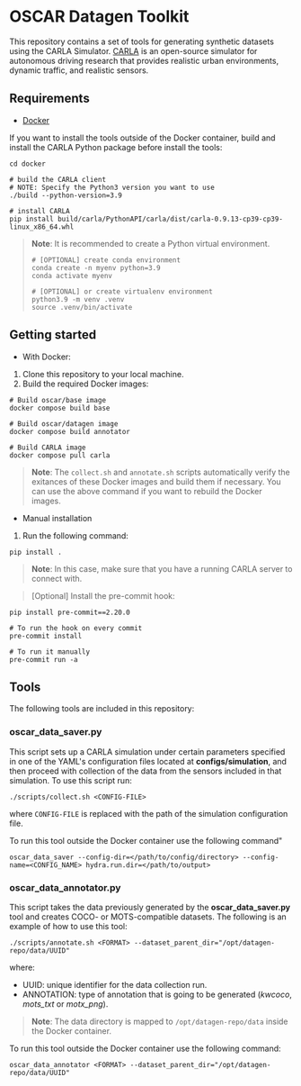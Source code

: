 # OSCAR Datagen Toolkit

This repository contains a set of tools for generating synthetic datasets using the CARLA Simulator. [CARLA](https://carla.org/) is an open-source simulator for autonomous driving research that provides realistic urban environments, dynamic traffic, and realistic sensors.

## Requirements

- [Docker](https://github.com/intel-sandbox/carla-datagen-toolkit/wiki/Setup-Docker)

If you want to install the tools outside of the Docker container, build and install the CARLA Python package before install the tools:

```
cd docker

# build the CARLA client
# NOTE: Specify the Python3 version you want to use
./build --python-version=3.9

# install CARLA
pip install build/carla/PythonAPI/carla/dist/carla-0.9.13-cp39-cp39-linux_x86_64.whl
```

> **Note**: It is recommended to create a Python virtual environment.
>
> ```
> # [OPTIONAL] create conda environment
> conda create -n myenv python=3.9
> conda activate myenv
>
> # [OPTIONAL] or create virtualenv environment
> python3.9 -m venv .venv
> source .venv/bin/activate
> ```

## Getting started

- With Docker:

1. Clone this repository to your local machine.
2. Build the required Docker images:

```
# Build oscar/base image
docker compose build base

# Build oscar/datagen image
docker compose build annotator

# Build CARLA image
docker compose pull carla
```

> **Note**: The `collect.sh` and `annotate.sh` scripts automatically verify the exitances of these Docker images and build them if necessary. You can use the above command if you want to rebuild the Docker images.

- Manual installation

1. Run the following command:

```
pip install .
```

> **Note**: In this case, make sure that you have a running CARLA server to connect with.

> \[Optional\] Install the pre-commit hook:

```
pip install pre-commit==2.20.0

# To run the hook on every commit
pre-commit install

# To run it manually
pre-commit run -a
```

## Tools

The following tools are included in this repository:

### oscar_data_saver.py

This script sets up a CARLA simulation under certain parameters specified in one of the YAML's configuration files located at **configs/simulation**, and then proceed with collection of the data from the sensors included in that simulation. To use this script run:

```
./scripts/collect.sh <CONFIG-FILE>
```

where `CONFIG-FILE` is replaced with the path of the simulation configuration file.

To run this tool outside the Docker container use the following command"

```
oscar_data_saver --config-dir=</path/to/config/directory> --config-name=<CONFIG_NAME> hydra.run.dir=</path/to/output>
```

### oscar_data_annotator.py

This script takes the data previously generated by the **oscar_data_saver.py** tool and creates COCO- or MOTS-compatible datasets. The following is an example of how to use this tool:

```
./scripts/annotate.sh <FORMAT> --dataset_parent_dir="/opt/datagen-repo/data/UUID"
```

where:

- UUID: unique identifier for the data collection run.
- ANNOTATION: type of annotation that is going to be generated (*kwcoco*, *mots_txt* or *motx_png*).

> **Note**: The data directory is mapped to `/opt/datagen-repo/data` inside the Docker container.

To run this tool outside the Docker container use the following command:

```
oscar_data_annotator <FORMAT> --dataset_parent_dir="/opt/datagen-repo/data/UUID"
```
